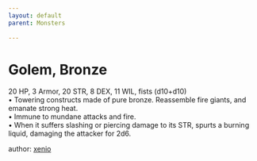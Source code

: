 ```yaml
---
layout: default
parent: Monsters 
   
--- 
```

# Golem, Bronze
20 HP, 3 Armor, 20 STR, 8 DEX, 11 WIL, fists (d10+d10)  
• Towering constructs made of pure bronze.   Reassemble fire giants, and emanate strong heat.  
• Immune to mundane attacks and fire.  
• When it suffers slashing or piercing damage to its STR, spurts a burning liquid, damaging the attacker for 2d6.  




author: [xenio](https://xenioinabottle.blogspot.com/2021/02/classic-monsters-for-cairnito-part-1.html) 


